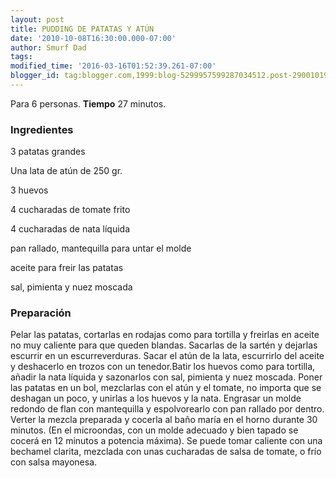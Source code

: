 ```yaml
---
layout: post
title: PUDDING DE PATATAS Y ATÚN
date: '2010-10-08T16:30:00.000-07:00'
author: Smurf Dad
tags: 
modified_time: '2016-03-16T01:52:39.261-07:00'
blogger_id: tag:blogger.com,1999:blog-5299957599287034512.post-2900101934413236537
---
```


Para 6 personas.
<b>Tiempo</b> 27 minutos.

<h3>Ingredientes</h3>

3 patatas grandes

Una lata de atún de 250 gr.

3 huevos

4 cucharadas de tomate frito

4 cucharadas de nata líquida

pan rallado, mantequilla para untar el molde

aceite para freir las patatas

sal, pimienta y nuez moscada

<h3>Preparación</h3>

Pelar las patatas, cortarlas en rodajas como para tortilla y freirlas en aceite no muy caliente para que queden blandas. Sacarlas de la sartén y dejarlas escurrir en un escurreverduras. Sacar el atún de la lata, escurrirlo del aceite y deshacerlo en trozos con un tenedor.Batir los huevos como para tortilla, añadir la nata líquida y sazonarlos con sal, pimienta y nuez moscada. Poner las patatas en un bol, mezclarlas con el atún y el tomate, no importa que se deshagan un poco, y unirlas a los huevos y la nata. Engrasar un molde redondo de flan con mantequilla y espolvorearlo con pan rallado por dentro. Verter la mezcla preparada y cocerla al baño maría en el horno durante 30 minutos. (En el microondas, con un molde adecuado y bien tapado se cocerá en 12 minutos a potencia máxima). Se puede tomar caliente con una bechamel clarita, mezclada con unas cucharadas de salsa de tomate, o frío con salsa mayonesa.

